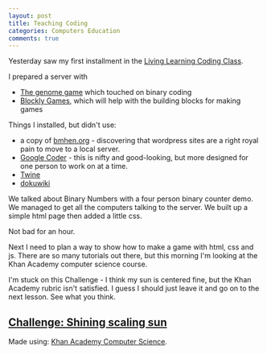 ```yaml
---
layout: post
title: Teaching Coding
categories: Computers Education
comments: true
---
```


Yesterday saw my first installment in the [Living Learning Coding Class](http://bmhen.org/events/event/living-learning-coding-with-veronica/).

I prepared a server with 

* [The genome game](http://genome-game.dcs.aber.ac.uk/game/) which touched on binary coding 
* [Blockly Games](https://blockly-games.appspot.com/), which will help with the building blocks for making games

Things I installed, but didn't use:

* a copy of [bmhen.org](http://www.bmhen.org) - discovering that wordpress sites are a right royal pain to move to a local server. 
* [Google Coder](http://goo.gl/coder) - this is nifty and good-looking, but more designed for one person to work on at a time.
* [Twine](http://www.twinery.org)
* [dokuwiki](http://www.dokuwiki.org)

We talked about Binary Numbers with a four person binary counter demo.  We managed to get all the computers talking to the server.  We built up a simple html page then added a little css.

Not bad for an hour.

Next I need to plan a way to show how to make a game with html, css and js.  There are so many tutorials out there, but this morning I'm looking at the Khan Academy computer science course.

I'm stuck on this Challenge - I think my sun is centered fine, but the Khan Academy rubric isn't satisfied.  I guess I should just leave it and go on to the next lesson.  See what you think.

<h2><a href="https://www.khanacademy.org/computing/computer-programming/programming-games-visualizations/programming-transformations/p/challenge-shining-scaling-sun">Challenge: Shining scaling sun</a></h2> <script src="https://www.khanacademy.org/computer-programming/challenge-shining-scaling-sun/4626847212503040/embed.js?editor=yes&amp;buttons=yes&amp;author=yes&amp;embed=yes"></script> <p>Made using: <a href="http://www.khanacademy.org/computer-programming">Khan Academy Computer Science</a>.</p> 
